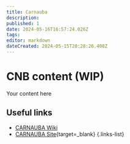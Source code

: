 ```yaml
---
title: Carnauba
description: 
published: 1
date: 2024-05-16T16:57:24.026Z
tags: 
editor: markdown
dateCreated: 2024-05-15T20:28:26.408Z
---
```


# CNB content (WIP)
Your content here

## Useful links

- [CARNAUBA Wiki](/Beamlines/Carnauba/cnb_intro)
- [CARNAUBA Site](https://lnls.cnpem.br/grupos/carnauba){target=_blank}
{.links-list}